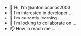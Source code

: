 - 👋 Hi, I’m @antoniocarlos2003
- 👀 I’m interested in developer ...
- 🌱 I’m currently learning ...
- 💞️ I’m looking to collaborate on ...
- 📫 How to reach me ...

<!---
antoniocarlos2003/antoniocarlos2003 is a ✨ special ✨ repository because its `README.md` (this file) appears on your GitHub profile.
You can click the Preview link to take a look at your changes.
--->
